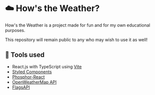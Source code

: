 <h1>☁️ How's the Weather?</h1> 
<p>How's the Weather is a project made for fun and for my own educational purposes.</p>
<p>This repository will remain public to any who may wish to use it as well!</p>

<h2>🔧 Tools used</h2>
<ul>
  <li>React.js with TypeScript using <a href="https://vitejs.dev/">Vite</a></li>
  <li><a href="https://styled-components.com/" target="_blank">Styled Components</a></li>
  <li><a href="https://www.npmjs.com/package/phosphor-react" target="_blank">Phosphor-React</a></li>
  <li><a href="https://openweathermap.org/api" target="_blank">OpenWeatherMap API</a></li>
  <li><a href="https://flagsapi.com/" target="_blank">FlagsAPI</a></li>
</ul>

